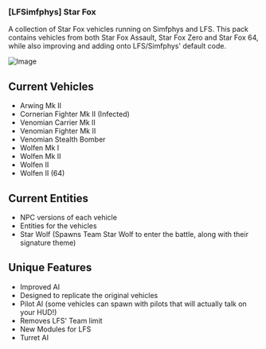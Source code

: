 ### [LFSimfphys] Star Fox
A collection of Star Fox vehicles running on Simfphys and LFS. This pack contains vehicles from both Star Fox Assault, Star Fox Zero and Star Fox 64, while also improving and adding onto LFS/Simfphys' default code.

![Image](https://trello.com/1/cards/60fb76439852af875597f45b/attachments/61175b3969e3ef021ae7ad08/download/20210812233818_1.jpg?raw=true)

## Current Vehicles
- Arwing Mk II
- Cornerian Fighter Mk II (Infected)
- Venomian Carrier Mk II
- Venomian Fighter Mk II
- Venomian Stealth Bomber
- Wolfen Mk I
- Wolfen Mk II
- Wolfen II
- Wolfen II (64)

## Current Entities
- NPC versions of each vehicle
- Entities for the vehicles
- Star Wolf (Spawns Team Star Wolf to enter the battle, along with their signature theme)

## Unique Features
- Improved AI
- Designed to replicate the original vehicles
- Pilot AI (some vehicles can spawn with pilots that will actually talk on your HUD!)
- Removes LFS' Team limit
- New Modules for LFS
- Turret AI
